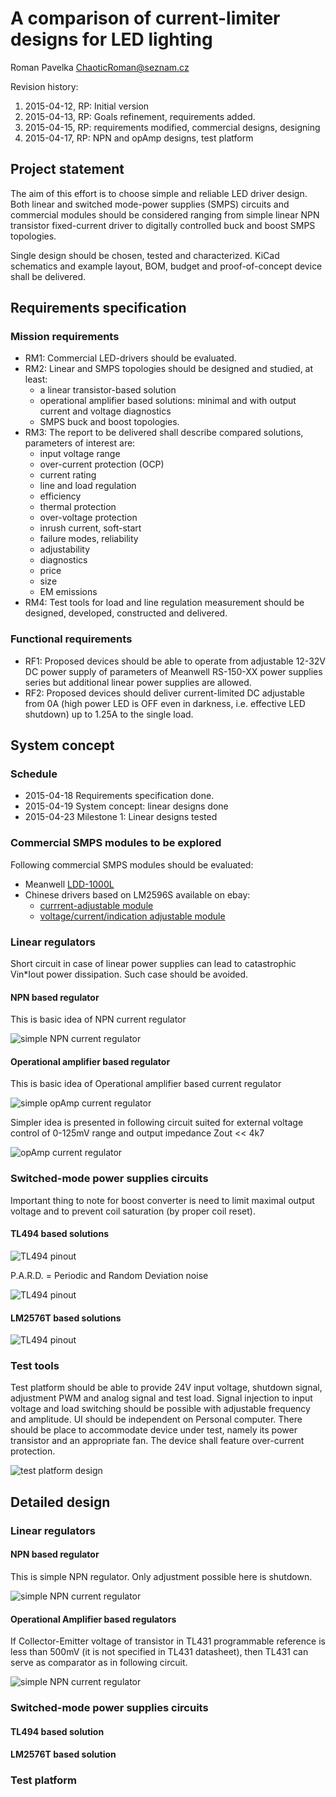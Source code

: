 A comparison of current-limiter designs for LED lighting
========================================================
Roman Pavelka <ChaoticRoman@seznam.cz>

Revision history:

1. 2015-04-12, RP: Initial version
2. 2015-04-13, RP: Goals refinement, requirements added.
3. 2015-04-15, RP: requirements modified, commercial designs, designing
4. 2015-04-17, RP: NPN and opAmp designs, test platform


Project statement
-----------------
The aim of this effort is to choose simple and reliable LED driver design.
Both linear and switched mode-power supplies (SMPS) circuits and commercial
modules should be considered ranging from simple linear NPN transistor
fixed-current driver to digitally controlled buck and boost SMPS topologies.

Single design should be chosen, tested and characterized. KiCad schematics
and example layout, BOM, budget and proof-of-concept device shall be delivered.


Requirements specification
--------------------------

### Mission requirements

* RM1: Commercial LED-drivers should be evaluated.
* RM2: Linear and SMPS topologies should be designed and studied, at least:
    - a linear transistor-based solution
    - operational amplifier based solutions: minimal and with output current
      and voltage diagnostics
    - SMPS buck and boost topologies.
* RM3: The report to be delivered shall describe compared solutions, parameters
       of interest are:
    - input voltage range
    - over-current protection (OCP)
    - current rating
    - line and load regulation
    - efficiency
    - thermal protection
    - over-voltage protection
    - inrush current, soft-start
    - failure modes, reliability
    - adjustability
    - diagnostics
    - price
    - size
    - EM emissions
* RM4: Test tools for load and line regulation measurement should be designed,
developed, constructed and delivered.

### Functional requirements

* RF1: Proposed devices should be able to operate from adjustable 12-32V DC power supply
of parameters of Meanwell RS-150-XX power supplies series but additional linear power
supplies are allowed.
* RF2: Proposed devices should deliver current-limited DC adjustable from 0A (high power
LED is OFF even in darkness, i.e. effective LED shutdown) up to 1.25A to the single load.

<!--### Physical requirements

* RD1: Single channel module shall be limited in dimensions by 40mm x 15mm x 10mm.-->


System concept
--------------

### Schedule

* 2015-04-18 Requirements specification done.
* 2015-04-19 System concept: linear designs done
* 2015-04-23 Milestone 1: Linear designs tested

### Commercial SMPS modules to be explored

Following commercial SMPS modules should be evaluated:

* Meanwell [LDD-1000L](http://www.mouser.com/ProductDetail/Mean-Well/LDD-1000L/?qs=sGAEpiMZZMt5PRBMPTWcaRgaVnaXJTVtYzeCn%2f%252bnvqOhpAqVGeWTIA%3d%3d)
* Chinese drivers based on LM2596S available on ebay:
    - [currrent-adjustable module](http://www.ebay.com/itm/LM2596-DC-DC-Step-down-LED-Driver-Adjustable-Power-Supply-Module-Converter-/131219116497?pt=LH_DefaultDomain_3&hash=item1e8d44d1d1)
    - [voltage/current/indication adjustable module](http://www.ebay.com/itm/LED-New-Driver-DC-DC-Step-down-Adjustable-CC-CV-Power-Supply-Module-1PC-LM2596-/141524043875?pt=LH_DefaultDomain_15&hash=item20f37d8863)


### Linear regulators

Short circuit in case of linear power supplies can lead to catastrophic
Vin*Iout power dissipation. Such case should be avoided.

#### NPN based regulator

This is basic idea of NPN current regulator

![simple NPN current regulator](./ideas/NPN_I-regulator_principle/NPN_I-regulator_principle.png)


#### Operational amplifier based regulator

This is basic idea of Operational amplifier based current regulator

![simple opAmp current regulator](./ideas/opAmp-principle1/opAmp-principle1.png)

Simpler idea is presented in following circuit suited for external voltage
control of 0-125mV range and output impedance Zout << 4k7

![opAmp current regulator](./ideas/opAmp-principle2/opAmp-principle2.png)


### Switched-mode power supplies circuits

Important thing to note for boost converter is need to limit maximal
output voltage and to prevent coil saturation (by proper coil reset).

#### TL494 based solutions

![TL494 pinout](./external_docs/tl494_pinout.png)

P.A.R.D. = Periodic and Random Deviation noise

![TL494 pinout](./external_docs/tl494_buck.png)

#### LM2576T based solutions

![TL494 pinout](./external_docs/lm2576.png)

### Test tools

Test platform should be able to provide 24V input voltage, shutdown signal,
adjustment PWM and analog signal and test load. Signal injection to input
voltage and load switching should be possible with adjustable frequency
and amplitude. UI should be independent on Personal computer. There should
be place to accommodate device under test, namely its power transistor
and an appropriate fan. The device shall feature over-current protection.

![test platform design](./ideas/test_platform/test_platform.png)

Detailed design
---------------

### Linear regulators

#### NPN based regulator

This is simple NPN regulator. Only adjustment possible here is shutdown.

![simple NPN current regulator](./boards/npn0/npn0.png)
    
#### Operational Amplifier based regulators

If Collector-Emitter voltage of transistor in TL431 programmable reference is less than 500mV (it is not specified in
TL431 datasheet), then TL431 can serve as comparator as in following circuit.

![simple NPN current regulator](./boards/npn1/npn1.png)
    
### Switched-mode power supplies circuits

#### TL494 based solution
#### LM2576T based solution

### Test platform
